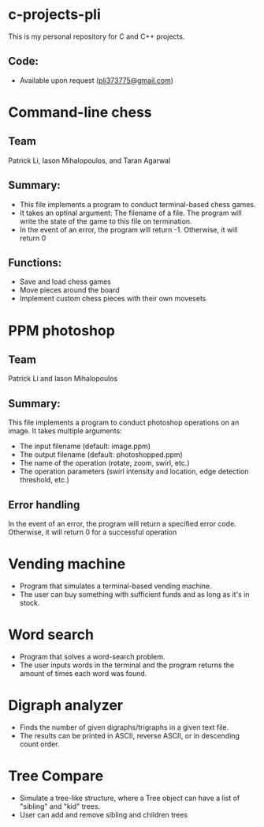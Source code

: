 # c-projects-pli
This is my personal repository for C and C++ projects.

## Code:
- Available upon request (pli373775@gmail.com)

# Command-line chess
## Team
Patrick Li, Iason Mihalopoulos, and Taran Agarwal
## Summary: 
- This file implements a program to conduct terminal-based chess games.
- It takes an optinal argument: The filename of a file. The program will write the state of the game to this file on termination.
- In the event of an error, the program will return -1. Otherwise, it will return 0

## Functions:
- Save and load chess games
- Move pieces around the board
- Implement custom chess pieces with their own movesets
  
# PPM photoshop
## Team
Patrick Li and Iason Mihalopoulos
## Summary: 
This file implements a program to conduct photoshop operations on an image. It takes multiple arguments:
- The input filename (default: image.ppm)
- The output filename (default: photoshopped.ppm)
- The name of the operation (rotate, zoom, swirl, etc.)
- The operation parameters (swirl intensity and location, edge detection threshold, etc.)
## Error handling
In the event of an error, the program will return a specified error code. Otherwise, it will return 0 for a successful operation



# Vending machine
- Program that simulates a terminal-based vending machine.
- The user can buy something with sufficient funds and as long as it's in stock.

# Word search
- Program that solves a word-search problem. 
- The user inputs words in the terminal and the program returns the amount of times each word was found.

# Digraph analyzer
- Finds the number of given digraphs/trigraphs in a given text file.
- The results can be printed in ASCII, reverse ASCII, or in descending count order.
  
# Tree Compare
- Simulate a tree-like structure, where a Tree object can have a list of "sibling" and "kid" trees. 
- User can add and remove sibling and children trees
